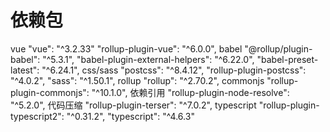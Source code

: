 # 依赖包
vue
"vue": "^3.2.33"
"rollup-plugin-vue": "^6.0.0",
babel
"@rollup/plugin-babel": "^5.3.1",
"babel-plugin-external-helpers": "^6.22.0",
"babel-preset-latest": "^6.24.1",
css/sass
"postcss": "^8.4.12",
"rollup-plugin-postcss": "^4.0.2",
"sass": "^1.50.1",
rollup
"rollup": "^2.70.2",
commonjs
"rollup-plugin-commonjs": "^10.1.0",
依赖引用
"rollup-plugin-node-resolve": "^5.2.0",
代码压缩
"rollup-plugin-terser": "^7.0.2",
typescript
"rollup-plugin-typescript2": "^0.31.2",
"typescript": "^4.6.3"